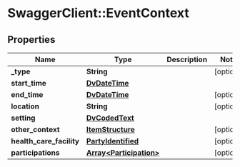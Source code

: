 # SwaggerClient::EventContext

## Properties
Name | Type | Description | Notes
------------ | ------------- | ------------- | -------------
**_type** | **String** |  | [optional] 
**start_time** | [**DvDateTime**](DvDateTime.md) |  | 
**end_time** | [**DvDateTime**](DvDateTime.md) |  | [optional] 
**location** | **String** |  | [optional] 
**setting** | [**DvCodedText**](DvCodedText.md) |  | 
**other_context** | [**ItemStructure**](ItemStructure.md) |  | [optional] 
**health_care_facility** | [**PartyIdentified**](PartyIdentified.md) |  | [optional] 
**participations** | [**Array&lt;Participation&gt;**](Participation.md) |  | [optional] 

